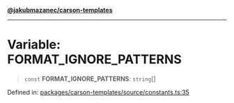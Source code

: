 [**@jakubmazanec/carson-templates**](../README.md)

---

# Variable: FORMAT_IGNORE_PATTERNS

> `const` **FORMAT_IGNORE_PATTERNS**: `string`[]

Defined in:
[packages/carson-templates/source/constants.ts:35](https://github.com/jakubmazanec/tools/blob/40ba1fb8bbde716fbe797d7886fffe14521e098a/packages/carson-templates/source/constants.ts#L35)
